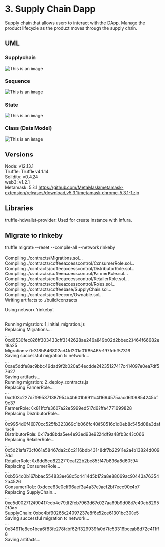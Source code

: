 # 3. Supply Chain Dapp

Supply chain that allows users to interact with the DApp.
Manage the product lifecycle as the product moves through the supply chain.

## UML
### Supplychain
![This is an image](./img/supplychain.png)

### Sequence
![This is an image](./img/sequence.png)

### State
![This is an image](./img/state.png)
 
### Class (Data Model)
![This is an image](./img/data.png)
 
 ## Versions
 Node: v12.13.1<br>
 Truffle: Truffle v4.1.14<br>
 Solidity: v0.4.24<br>
 web3: v1.2.1<br>
 Metamask: 5.3.1 https://github.com/MetaMask/metamask-extension/releases/download/v5.3.1/metamask-chrome-5.3.1-1.zip
 
 ## Libraries
 truffle-hdwallet-provider: Used for create instance with infura.
 
## Migrate to rinkeby
truffle migrate --reset --compile-all --network rinkeby<br><br>
Compiling ./contracts/Migrations.sol...<br>
Compiling ./contracts/coffeeaccesscontrol/ConsumerRole.sol...<br>
Compiling ./contracts/coffeeaccesscontrol/DistributorRole.sol...<br>
Compiling ./contracts/coffeeaccesscontrol/FarmerRole.sol...<br>
Compiling ./contracts/coffeeaccesscontrol/RetailerRole.sol...<br>
Compiling ./contracts/coffeeaccesscontrol/Roles.sol...<br>
Compiling ./contracts/coffeebase/SupplyChain.sol...<br>
Compiling ./contracts/coffeecore/Ownable.sol...<br>
Writing artifacts to ./build/contracts<br>

Using network 'rinkeby'.<br><br>

Running migration: 1_initial_migration.js<br>
  Replacing Migrations...<br>
  ... 0xd6530fec826ff303433cff3342628ae246a849b02d2bbec23464f66682e18a25<br>
  Migrations: 0x318b846802ad4fd201a01f85467e197fdbf57316<br>
Saving successful migration to network...<br>
  ... 0xae5ddfe8ac9bbc49dad9f2b020a54ecdde24235127417c414097e0ea7df57627<br>
Saving artifacts...<br>
Running migration: 2_deploy_contracts.js<br>
  Replacing FarmerRole...<br>
  ... 0xc103c227d5f995371387954b4b601b6911c411694575aacd6109854245bf9c37<br>
  FarmerRole: 0x811fcfe3607a22e5999ed517d62ffa4771699828<br>
  Replacing DistributorRole...<br>
  ... 0x9954d0f46070cc525fb323369c1b066fc40850516c1d0eb8c545d08a3daf1ac8<br>
  DistributorRole: 0x17ad8bda5ee4e93ed93e9224df9a48fb3c43c066<br>
  Replacing RetailerRole...<br>
  ... 0x5d21afa73df061a58467da2c6c2116bdb43148df7b22911e2a4b13824d0097dd<br>
  RetailerRole: 0x6dd5cd82227f0caf22b2bc855f47b836a8d60594<br>
  Replacing ConsumerRole...<br>
  ... 0xb564c0b167bbac554833ee68c5c4414d5b172a8e88069ac90443a763542a4526<br>
  ConsumerRole: 0xdcce63e0c1f96aef3a4a37e9acf2bf7ecc90c4b7<br>
  Replacing SupplyChain...<br>
  ... 0xe5d002712490417ccb4e79df2fcb7963d67c027aa69b9d08d7e40cb82952f3ac<br>
  SupplyChain: 0xbc4bf90265c24097237e8f6e52ce61301bc300e5<br>
Saving successful migration to network...<br>
  ... 0x34911e8ec4bca6f83fe278fdbf62ff329939fa0d7fc53316bceab8d72c411ff8<br>
Saving artifacts...
